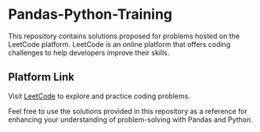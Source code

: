# Pandas-Python-Training

This repository contains solutions proposed for problems hosted on the LeetCode platform. LeetCode is an online platform that offers coding challenges to help developers improve their skills. 

## Platform Link
Visit [LeetCode](https://leetcode.com/) to explore and practice coding problems.

Feel free to use the solutions provided in this repository as a reference for enhancing your understanding of problem-solving with Pandas and Python.
